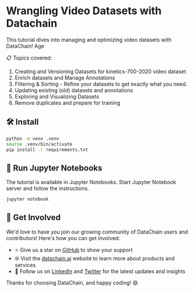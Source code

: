 # Wrangling Video Datasets with Datachain

This tutorial dives into managing and optimizing video datasets with DataChain! 
Age

📋 Topics covered:
1. Creating and Versioning Datasets for kinetics-700-2020 video dataset
2. Enrich datasets and Manage Annotations
3. Filtering & Sorting - Refine your datasets to get exactly what you need.
4. Updating existing (old) datasets and annotations
5. Exploring and Visualizing Datasets
6. Remove duplicates and prepare for training


## 🛠️ Install

```bash
python -m venv .venv
source .venv/bin/activate
pip install -r requirements.txt
```

## 🚀 Run Jupyter Notebooks

The tutorial is available in Jupyter Notebooks. Start Jupyter Notebook server and follow the instructions.

```bash
jupyter notebook
```

## 🤝 Get Involved

We'd love to have you join our growing community of DataChain users and contributors! Here's how you can get involved:

- ⭐ Give us a star on [GitHub](https://github.com/iterative/datachain) to show your support
- 🌐 Visit the [datachain.ai](https://datachain.ai) website to learn more about products and services
- 🙌 Follow us on [LinkedIn](https://www.linkedin.com/company/dvc-ai/) and [Twitter](https://x.com/DVCorg) for the latest updates and insights

Thanks for choosing DataChain, and happy coding! 😄
